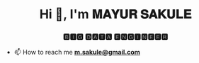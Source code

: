 <h1 align="center">Hi 👋, I'm 𝐌𝐀𝐘𝐔𝐑 𝐒𝐀𝐊𝐔𝐋𝐄</h1>

<h3 align="center">🅱🅸🅶 🅳🅰🆃🅰 🅴🅽🅶🅸🅽🅴🅴🆁</h3>

- 📫 How to reach me **m.sakule@gmail.com**




